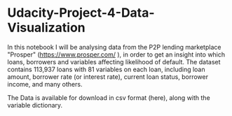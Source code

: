 # Udacity-Project-4-Data-Visualization
In this notebook I will be analysing data from the P2P lending marketplace "Prosper" (https://www.prosper.com/ ), in order to get an insight into which loans, borrowers and variables affecting likelihood of default.  The dataset contains 113,937 loans with 81 variables on each loan, including loan amount, borrower rate (or interest rate), current loan status, borrower income, and many others.

The Data is available for download in csv format (here), along with the variable dictionary.

